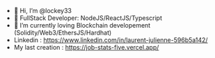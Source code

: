 - 👋 Hi, I’m @lockey33
- 👀 FullStack Developer: NodeJS/ReactJS/Typescript
- 🌱 I’m currently loving Blockchain developement (Solidity/Web3/EthersJS/Hardhat)
- Linkedin : https://www.linkedin.com/in/laurent-julienne-596b5a142/
- My last creation : https://job-stats-five.vercel.app/


<!---
lockey33/lockey33 is a ✨ special ✨ repository because its `README.md` (this file) appears on your GitHub profile.
You can click the Preview link to take a look at your changes.
--->
